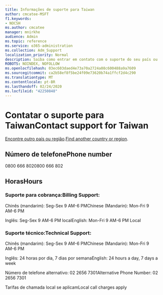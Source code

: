 ```yaml
---
title: Informações de suporte para Taiwan
author: cmcatee-MSFT
f1.keywords:
- NOCSH
ms.author: cmcatee
manager: mnirkhe
audience: Admin
ms.topic: reference
ms.service: o365-administration
ms.collection: Adm_Support
localization_priority: Normal
description: Saiba como entrar em contato com o suporte do seu país ou região.
ROBOTS: NOINDEX, NOFOLLOW
ms.openlocfilehash: 03ec603daed4e73a70a2724a08c600488a9a7609
ms.sourcegitcommit: ca2b58ef8f5be24f09e73620b74a1ffcf2d4c290
ms.translationtype: MT
ms.contentlocale: pt-BR
ms.lasthandoff: 02/24/2020
ms.locfileid: "42250848"
---
```

# <a name="contact-support-for-taiwan"></a><span data-ttu-id="1bd52-103">Contatar o suporte para Taiwan</span><span class="sxs-lookup"><span data-stu-id="1bd52-103">Contact support for Taiwan</span></span>

<span data-ttu-id="1bd52-104">[Encontre outro país ou região](../contact-support-for-business-products.md).</span><span class="sxs-lookup"><span data-stu-id="1bd52-104">[Find another country or region](../contact-support-for-business-products.md).</span></span>

## <a name="phone-number"></a><span data-ttu-id="1bd52-105">Número de telefone</span><span class="sxs-lookup"><span data-stu-id="1bd52-105">Phone number</span></span>
<span data-ttu-id="1bd52-106">0800 666 802</span><span class="sxs-lookup"><span data-stu-id="1bd52-106">0800 666 802</span></span>

## <a name="hours"></a><span data-ttu-id="1bd52-107">Horas</span><span class="sxs-lookup"><span data-stu-id="1bd52-107">Hours</span></span>
### <a name="billing-support"></a><span data-ttu-id="1bd52-108">Suporte para cobrança:</span><span class="sxs-lookup"><span data-stu-id="1bd52-108">Billing Support:</span></span>

<span data-ttu-id="1bd52-109">Chinês (mandarim): Seg-Sex 9 AM-6 PM</span><span class="sxs-lookup"><span data-stu-id="1bd52-109">Chinese (Mandarin): Mon-Fri 9 AM-6 PM</span></span>

<span data-ttu-id="1bd52-110">Inglês: Seg-Sex 9 AM-6 PM local</span><span class="sxs-lookup"><span data-stu-id="1bd52-110">English: Mon-Fri 9 AM-6 PM Local</span></span>

### <a name="technical-support"></a><span data-ttu-id="1bd52-111">Suporte técnico:</span><span class="sxs-lookup"><span data-stu-id="1bd52-111">Technical Support:</span></span>

<span data-ttu-id="1bd52-112">Chinês (mandarim): Seg-Sex 9 AM-6 PM</span><span class="sxs-lookup"><span data-stu-id="1bd52-112">Chinese (Mandarin): Mon-Fri 9 AM-6 PM</span></span>

<span data-ttu-id="1bd52-113">Inglês: 24 horas por dia, 7 dias por semana</span><span class="sxs-lookup"><span data-stu-id="1bd52-113">English: 24 hours a day, 7 days a week</span></span>

<span data-ttu-id="1bd52-114">Número de telefone alternativo: 02 2656 7301</span><span class="sxs-lookup"><span data-stu-id="1bd52-114">Alternative Phone Number: 02 2656 7301</span></span>

<span data-ttu-id="1bd52-115">Tarifas de chamada local se aplicam</span><span class="sxs-lookup"><span data-stu-id="1bd52-115">Local call charges apply</span></span>